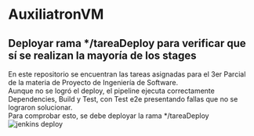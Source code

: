 # AuxiliatronVM
## Deployar rama */tareaDeploy para verificar que sí se realizan la mayoría de los stages
En este repositorio se encuentran las tareas asignadas para el 3er Parcial de la materia de Proyecto de Ingeniería de Software.  
Aunque no se logró el deploy, el pipeline ejecuta correctamente Dependencies, Build y Test, con Test e2e presentando fallas que no se lograron solucionar.  
Para comprobar esto, se debe deployar la rama */tareaDeploy  
![jenkins deploy](https://github.com/marinovivianUPB/auxiliatronVM/assets/101936218/72a13118-8bd2-49a8-bf7b-dafbbfc841de)  
